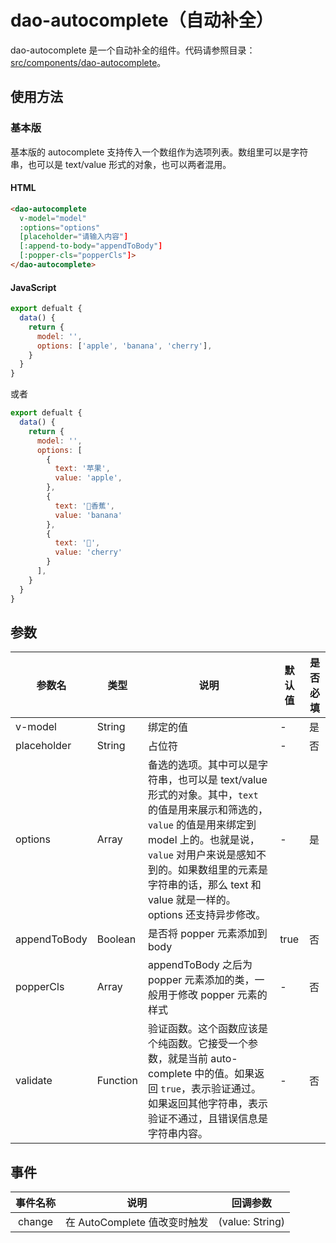 # dao-autocomplete（自动补全）

dao-autocomplete 是一个自动补全的组件。代码请参照目录：[src/components/dao-autocomplete](../src/components/dao-autocomplete)。

## 使用方法

### 基本版

基本版的 autocomplete 支持传入一个数组作为选项列表。数组里可以是字符串，也可以是 text/value 形式的对象，也可以两者混用。

#### HTML

```HTML
<dao-autocomplete
  v-model="model"
  :options="options"
  [placeholder="请输入内容"]
  [:append-to-body="appendToBody"]
  [:popper-cls="popperCls"]>
</dao-autocomplete>
```

#### JavaScript

```javascript
export defualt {
  data() {
    return {
      model: '',
      options: ['apple', 'banana', 'cherry'],
    }
  }
}
```

或者

```javascript
export defualt {
  data() {
    return {
      model: '',
      options: [
        {
          text: '苹果',
          value: 'apple',
        },
        {
          text: '🍌香蕉',
          value: 'banana'
        },
        {
          text: '🍒',
          value: 'cherry'
        }
      ],
    }
  }
}
```

## 参数

| 参数名         | 类型     | 说明                                       | 默认值  | 是否必填 |
| ----------- | ------ | ---------------------------------------- | ---- | ---- |
| v-model     | String | 绑定的值                                     | -    | 是    |
| placeholder | String | 占位符                                      | -    | 否    |
| options     | Array  | 备选的选项。其中可以是字符串，也可以是 text/value 形式的对象。其中，`text` 的值是用来展示和筛选的，`value` 的值是用来绑定到 model 上的。也就是说，`value` 对用户来说是感知不到的。如果数组里的元素是字符串的话，那么 text 和 value 就是一样的。options 还支持异步修改。 | -    | 是    |
| appendToBody | Boolean | 是否将 popper 元素添加到 body |true|否|
| popperCls | Array | appendToBody 之后为 popper 元素添加的类，一般用于修改 popper 元素的样式 | - |否|
| validate | Function   | 验证函数。这个函数应该是个纯函数。它接受一个参数，就是当前 auto-complete 中的值。如果返回 `true`，表示验证通过。如果返回其他字符串，表示验证不通过，且错误信息是字符串内容。 | -  | 否  |

## 事件

| 事件名称 | 说明 | 回调参数 |
|:-------:|:---:|:-------:|
| change | 在 AutoComplete 值改变时触发 | (value: String) |
